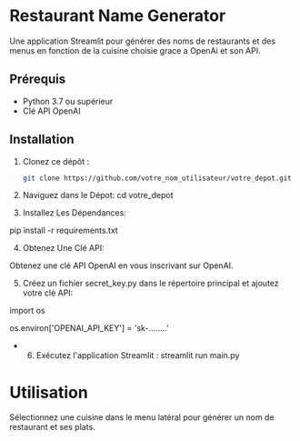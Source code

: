 # Restaurant Name Generator

Une application Streamlit pour générer des noms de restaurants et des menus en fonction de la cuisine choisie grace a OpenAi et son API.

## Prérequis

- Python 3.7 ou supérieur
- Clé API OpenAI

## Installation

1. Clonez ce dépôt :
   ```bash
   git clone https://github.com/votre_nom_utilisateur/votre_depot.git

2. Naviguez dans le Dépot:
  cd votre_depot

3. Installez Les Dépendances:

  pip install -r requirements.txt

4. Obtenez Une Clé API:

Obtenez une clé API OpenAI en vous inscrivant sur OpenAI.

5. Créez un fichier secret_key.py dans le répertoire principal et ajoutez votre clé API:

import os

os.environ['OPENAI_API_KEY'] = 'sk-........'

- 6. Exécutez l'application Streamlit :
   streamlit run main.py
   
# Utilisation
Sélectionnez une cuisine dans le menu latéral pour générer un nom de restaurant et ses plats.
